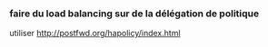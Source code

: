 ### faire du load balancing sur de la délégation de politique

utiliser http://postfwd.org/hapolicy/index.html 
